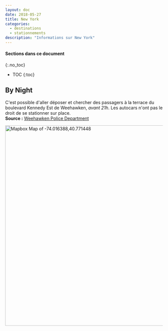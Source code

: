 ```yaml
---
layout: doc
date: 2018-05-27
title: New York
categories:
  - destinations
  - stationnements
description: "Informations sur New York"
---
```

#### Sections dans ce document
{:.no_toc}
* TOC
{:toc}

## By Night

C'est possible d'aller déposer et chercher des passagers à la terrace du boulevard Kennedy Est de Weehawken, *avant 21h*. Les autocars n'ont pas le droit de se stationner sur place.  
**Source :** <a href="tel:201-863-7800">Weehawken Police Department</a>

<a href='https://maps.google.com/maps?q=40.771448,-74.016388'><img width="640" src="https://api.mapbox.com/v4/mapbox.high-contrast/pin-l-bus+ff2600(-74.016388,40.771448)/-74.016388,40.771448,15/640x320@2x.png?access_token=pk.eyJ1IjoieG9icGFtNjY2IiwiYSI6ImNqZnBiY3E0ZTBmbDUzM3FvMjZta3IxZWYifQ.Y8TVWK0bfi0mRBnz8cMLdw" alt="Mapbox Map of -74.016388,40.771448"></a>
